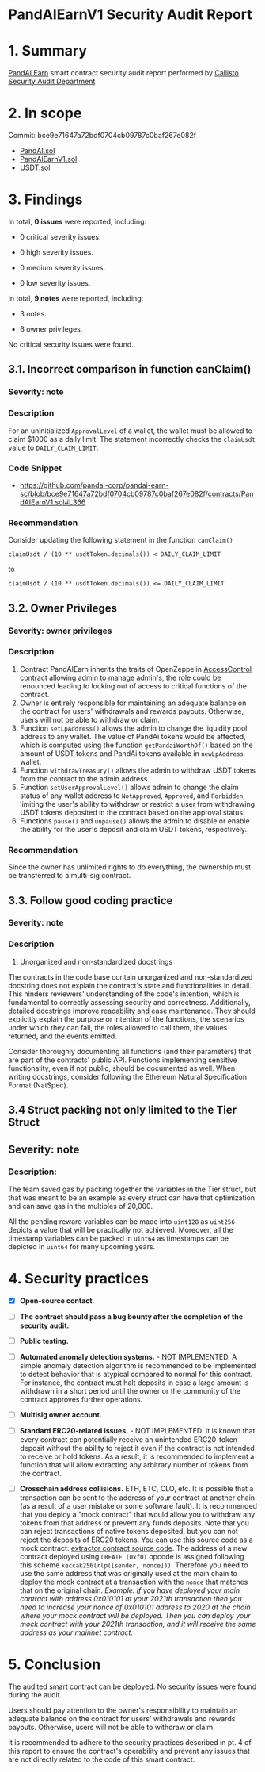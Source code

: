 # PandAIEarnV1 Security Audit Report

# 1. Summary

[PandAI Earn](https://github.com/pandai-corp/pandai-earn-sc/tree/bce9e71647a72bdf0704cb09787c0baf267e082f) smart contract security audit report performed by [Callisto Security Audit Department](https://github.com/CallistoSecurity/Smart-contract-auditing/)


# 2. In scope

Commit: bce9e71647a72bdf0704cb09787c0baf267e082f

- [PandAI.sol](https://github.com/pandai-corp/pandai-earn-sc/blob/bce9e71647a72bdf0704cb09787c0baf267e082f/contracts/PandAI.sol)
- [PandAIEarnV1.sol](https://github.com/pandai-corp/pandai-earn-sc/blob/bce9e71647a72bdf0704cb09787c0baf267e082f/contracts/PandAIEarnV1.sol)
- [USDT.sol](https://github.com/pandai-corp/pandai-earn-sc/blob/bce9e71647a72bdf0704cb09787c0baf267e082f/contracts/USDT.sol)

# 3. Findings

In total, **0 issues** were reported, including:

- 0 critical severity issues.

- 0 high severity issues.

- 0 medium severity issues.

- 0 low severity issues.

In total, **9 notes** were reported, including:

- 3 notes.

- 6 owner privileges.

No critical security issues were found.


## 3.1. Incorrect comparison in function canClaim()

### Severity: note

### Description

For an uninitialized `ApprovalLevel` of a wallet, the wallet must be allowed to claim $1000 as a daily limit. The statement incorrectly checks the `claimUsdt` value to `DAILY_CLAIM_LIMIT`.

### Code Snippet
- https://github.com/pandai-corp/pandai-earn-sc/blob/bce9e71647a72bdf0704cb09787c0baf267e082f/contracts/PandAIEarnV1.sol#L366

### Recommendation
Consider updating the following statement in the function `canClaim()`

```solidity
claimUsdt / (10 ** usdtToken.decimals()) < DAILY_CLAIM_LIMIT
```

to

```solidity
claimUsdt / (10 ** usdtToken.decimals()) <= DAILY_CLAIM_LIMIT
```

## 3.2. Owner Privileges

### Severity: owner privileges

### Description

1. Contract PandAIEarn inherits the traits of OpenZeppelin [AccessControl](https://github.com/OpenZeppelin/openzeppelin-contracts/blob/master/contracts/access/AccessControl.sol) contract allowing admin to manage admin's, the role could be renounced leading to locking out of access to critical functions of the contract.
2. Owner is entirely responsible for maintaining an adequate balance on the contract for users' withdrawals and rewards payouts. Otherwise, users will not be able to withdraw or claim.
3. Function `setLpAddress()` allows the admin to change the liquidity pool address to any wallet. The value of PandAi tokens would be affected, which is computed using the function `getPandaiWorthOf()` based on the amount of USDT tokens and PandAi tokens available in `newLpAddress` wallet.
4. Function `withdrawTreasury()` allows the admin to withdraw USDT tokens from the contract to the admin address.
5. Function `setUserApprovalLevel()` allows admin to change the claim status of any wallet address to `NotApproved`, `Approved`, and `Forbidden`, limiting the user's ability to withdraw or restrict a user from withdrawing USDT tokens deposited in the contract based on the approval status.
6. Functions `pause()` and `unpause()` allows the admin to disable or enable the ability for the user's deposit and claim USDT tokens, respectively.


### Recommendation

Since the owner has unlimited rights to do everything, the ownership must be transferred to a multi-sig contract.

## 3.3. Follow good coding practice

### Severity: note

### Description

1. Unorganized and non-standardized docstrings

The contracts in the code base contain unorganized and non-standardized docstring does not explain the contract's state and functionalities in detail. This hinders reviewers' understanding of the code's intention, which is fundamental to correctly assessing security and correctness. Additionally, detailed docstrings improve readability and ease maintenance. They should explicitly explain the purpose or intention of the functions, the scenarios under which they can fail, the roles allowed to call them, the values returned, and the events emitted.

Consider thoroughly documenting all functions (and their parameters) that are part of the contracts' public API. Functions implementing sensitive functionality, even if not public, should be documented as well. When writing docstrings, consider following the Ethereum Natural Specification Format (NatSpec).

## 3.4 Struct packing not only limited to the Tier Struct

## Severity: note

### Description:

The team saved gas by packing together the variables in the Tier struct, but that was meant to be an example as every struct can have that optimization and can save gas in the multiples of 20,000.

All the pending reward variables can be made into `uint128` as `uint256` depicts a value that will be practically not achieved. Moreover, all the timestamp variables can be packed in `uint64` as timestamps can be depicted in `uint64` for many upcoming years.


# 4. Security practices

- [x] **Open-source contact**.
- [ ] **The contract should pass a bug bounty after the completion of the security audit.**
- [ ] **Public testing.**
- [ ] **Automated anomaly detection systems.** - NOT IMPLEMENTED. A simple anomaly detection algorithm is recommended to be implemented to detect behavior that is atypical compared to normal for this contract. For instance, the contract must halt deposits in case a large amount is withdrawn in a short period until the owner or the community of the contract approves further operations.
- [ ] **Multisig owner account.**
- [ ] **Standard ERC20-related issues.** - NOT IMPLEMENTED. It is known that every contract can potentially receive an unintended ERC20-token deposit without the ability to reject it even if the contract is not intended to receive or hold tokens. As a result, it is recommended to implement a function that will allow extracting any arbitrary number of tokens from the contract.
- [ ] **Crosschain address collisions.** ETH, ETC, CLO, etc. It is possible that a transaction can be sent to the address of your contract at another chain (as a result of a user mistake or some software fault). It is recommended that you deploy a "mock contract" that would allow you to withdraw any tokens from that address or prevent any funds deposits. Note that you can reject transactions of native tokens deposited, but you can not reject the deposits of ERC20 tokens. You can use this source code as a mock contract: [extractor contract source code](https://github.com/EthereumCommonwealth/GNT-emergency-extractor-contract/blob/master/extractor.sol). The address of a new contract deployed using `CREATE (0xf0)` opcode is assigned following this scheme `keccak256(rlp([sender, nonce]))`. Therefore you need to use the same address that was originally used at the main chain to deploy the mock contract at a transaction with the `nonce` that matches that on the original chain. _Example: If you have deployed your main contract with address 0x010101 at your 2021th transaction then you need to increase your nonce of 0x010101 address to 2020 at the chain where your mock contract will be deployed. Then you can deploy your mock contract with your 2021th transaction, and it will receive the same address as your mainnet contract._


# 5. Conclusion

The audited smart contract can be deployed. No security issues were found during the audit.

Users should pay attention to the owner's responsibility to maintain an adequate balance on the contract for users' withdrawals and rewards payouts. Otherwise, users will not be able to withdraw or claim.

It is recommended to adhere to the security practices described in pt. 4 of this report to ensure the contract's operability and prevent any issues that are not directly related to the code of this smart contract.
